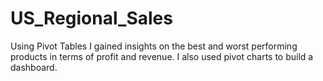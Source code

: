 # US_Regional_Sales

Using Pivot Tables I gained insights on the best and worst performing products in terms of profit and revenue. I also used pivot charts to build a dashboard.
